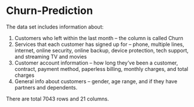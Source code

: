 # Churn-Prediction
The data set includes information about:

1. Customers who left within the last month – the column is called Churn
2. Services that each customer has signed up for – phone, multiple lines, internet, online security, online backup, device protection, tech support, and streaming TV and movies
3. Customer account information – how long they’ve been a customer, contract, payment method, paperless billing, monthly charges, and total charges
4. General info about customers – gender, age range, and if they have partners and dependents.

There are total 7043 rows and 21 columns.
